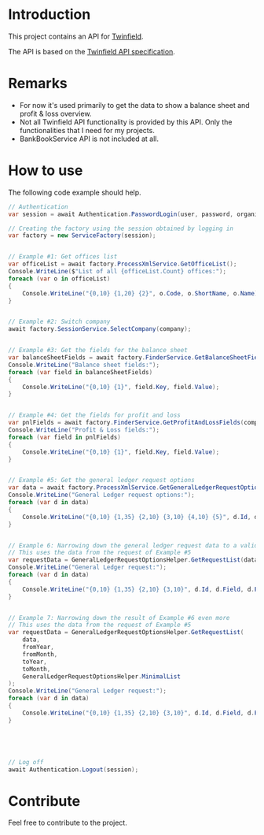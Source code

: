 # Introduction 
This project contains an API for [Twinfield](https://twinfield.com/).

The API is based on the [Twinfield API specification](https://c3.twinfield.com/webservices/documentation/#/GettingStarted/WebServicesOverview).

# Remarks
* For now it's used primarily to get the data to show a balance sheet and profit & loss overview.
* Not all Twinfield API functionality is provided by this API. Only the functionalities that I need for my projects.
* BankBookService API is not included at all.

# How to use
The following code example should help.
``` c#
// Authentication
var session = await Authentication.PasswordLogin(user, password, organization);

// Creating the factory using the session obtained by logging in
var factory = new ServiceFactory(session);


// Example #1: Get offices list
var officeList = await factory.ProcessXmlService.GetOfficeList();
Console.WriteLine($"List of all {officeList.Count} offices:");
foreach (var o in officeList)
{
	Console.WriteLine("{0,10} {1,20} {2}", o.Code, o.ShortName, o.Name);
}


// Example #2: Switch company
await factory.SessionService.SelectCompany(company);


// Example #3: Get the fields for the balance sheet
var balanceSheetFields = await factory.FinderService.GetBalanceSheetFields(company);
Console.WriteLine("Balance sheet fields:");
foreach (var field in balanceSheetFields)
{
	Console.WriteLine("{0,10} {1}", field.Key, field.Value);
}


// Example #4: Get the fields for profit and loss
var pnlFields = await factory.FinderService.GetProfitAndLossFields(company);
Console.WriteLine("Profit & Loss fields:");
foreach (var field in pnlFields)
{
	Console.WriteLine("{0,10} {1}", field.Key, field.Value);
}


// Example #5: Get the general ledger request options
var data = await factory.ProcessXmlService.GetGeneralLedgerRequestOptions(company);
Console.WriteLine("General Ledger request options:");
foreach (var d in data)
{
	Console.WriteLine("{0,10} {1,35} {2,10} {3,10} {4,10} {5}", d.Id, d.Field, d.Operator, d.Ask, d.Visible, d.Label);
}


// Example 6: Narrowing down the general ledger request data to a valid request, using a time range
// This uses the data from the request of Example #5
var requestData = GeneralLedgerRequestOptionsHelper.GetRequestList(data, fromYear, fromMonth, toYear, toMonth);
Console.WriteLine("General Ledger request:");
foreach (var d in data)
{
	Console.WriteLine("{0,10} {1,35} {2,10} {3,10}", d.Id, d.Field, d.From, d.To);
}


// Example 7: Narrowing down the result of Example #6 even more
// This uses the data from the request of Example #5
var requestData = GeneralLedgerRequestOptionsHelper.GetRequestList(
	data,
	fromYear,
	fromMonth,
	toYear,
	toMonth,
	GeneralLedgerRequestOptionsHelper.MinimalList
);
Console.WriteLine("General Ledger request:");
foreach (var d in data)
{
	Console.WriteLine("{0,10} {1,35} {2,10} {3,10}", d.Id, d.Field, d.From, d.To);
}





// Log off
await Authentication.Logout(session);
```

# Contribute
Feel free to contribute to the project.